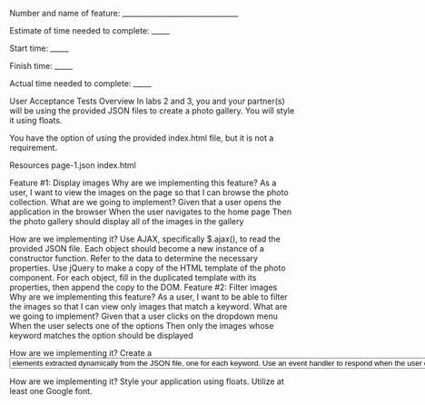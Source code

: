 Number and name of feature: ________________________________

Estimate of time needed to complete: _____

Start time: _____

Finish time: _____

Actual time needed to complete: _____


User Acceptance Tests
Overview
In labs 2 and 3, you and your partner(s) will be using the provided JSON files to create a photo gallery. You will style it using floats.

You have the option of using the provided index.html file, but it is not a requirement.

Resources
page-1.json
index.html


Feature #1: Display images
Why are we implementing this feature?
As a user, I want to view the images on the page so that I can browse the photo collection.
What are we going to implement?
Given that a user opens the application in the browser When the user navigates to the home page Then the photo gallery should display all of the images in the gallery

How are we implementing it?
Use AJAX, specifically $.ajax(), to read the provided JSON file.
Each object should become a new instance of a constructor function. Refer to the data to determine the necessary properties.
Use jQuery to make a copy of the HTML template of the photo component. For each object, fill in the duplicated template with its properties, then append the copy to the DOM.
Feature #2: Filter images
Why are we implementing this feature?
As a user, I want to be able to filter the images so that I can view only images that match a keyword.
What are we going to implement?
Given that a user clicks on the dropdown menu When the user selects one of the options Then only the images whose keyword matches the option should be displayed

How are we implementing it?
Create a <select> element which contains unique <option> elements extracted dynamically from the JSON file, one for each keyword.
Use an event handler to respond when the user chooses an option from the select menu. Hide all of the images, then show those whose keyword matches the option chosen.
Feature #3: Style the application
Why are we implementing this feature?
As a user, I want a simple, clean looking UI so that my photo gallery clearly displays the images in a grid like pattern.
What are we going to implement?
Given that a user opens the application in the browser When the user navigates to the home page Then the images should be displayed in rows across the screen

How are we implementing it?
Style your application using floats.
Utilize at least one Google font.
